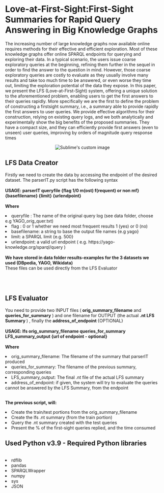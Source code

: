 # Love-at-First-Sight:First-Sight Summaries for Rapid Query Answering  in Big Knowledge Graphs
The increasing number of large knowledge graphs now available
online requires methods for their effective and efficient exploration.
Most of these knowledge graphs offer online SPARQL endpoints for
querying and exploring their data. In a typical scenario, the users
issue coarse exploratory queries at the beginning, refining them
further in the sequel in order to find the answer to the question
in mind. However, those coarse exploratory queries are costly to
evaluate as they usually involve many results and take too much
time to be answered, or even worse they time out, limiting the
exploration potential of the data they expose.
In this paper, we present the LFS (Love-at-First-Sight) system,
offering a unique solution to the aforementioned problem, enabling
users to get the first answers to their queries rapidly. More specifically we are the first to define the problem of constructing a firstsight summary, i.e., a summary able to provide rapidly the first
answers to user queries. We provide effective algorithms for their
construction, relying on existing query logs, and we both analytically and experimentally show the big benefits of the proposed
summaries. They have a compact size, and they can efficiently
provide first answers (even to unseen) user queries, improving by
orders of magnitude query response times
 <p align="center">
 
</p>
<p align="center">
  <img src="https://github.com/giannisvassiliou/LFS-ICDE-2024/blob/main/lfs2.JPG?raw=true" alt="Sublime's custom image"/>
</p>

## LFS Data Creator

Firstly we need to create the data by accessing the endpoint of the desired dataset. The parserIT.py script has the following syntax
<br>
<br><b> USAGE:  parserIT queryfile {flag 1/0 m(ost) f(requent) or non mf}  {basefilename} {limit} {urlendpoint} </b>
<br>
<br>
<b>
Where
</b>
<li>
queryfile : The name of the original query log (see data folder, choose e.g YAGO_orig_quer.txt) 
</li>
<li>
flag : 0 or 1  whether we need most frequent results 1 (yes) or  0 (no)
</li>
<li>
basefilename: a string to base the output file names {e.g yago}
</li>



<li>
limit: a SPARQL limit {e.g. 500}
</li>
<li>
urlendpoint: a valid url endpoint ( e.g.  https://yago-knowledge.org/sparql/query )
</li>
<br>
<b> We have stored in data folder results-examples for the 3 datasets we used (DBpedia, YAGO, Wikidata) </b>
<br> These files can be used directly from the LFS Evaluator

<br> <br>
## LFS Evaluator

You need to provide two INPUT files (<b> orig_summary_filename</b> and <b> queries_for_summary</b> ) and one filename for OUTPUT (the actual <b> .nt LFS Summary </b>) ,  finally  the <b> address_of_endpoint </b>{OPTIONAL}
<br><b> <br>
USAGE:  lfs orig_summary_filename queries_for_summary LFS_summary_output {url of endpoint - optional} </b>
<br>
<br>
<b>
Where
</b>
<li>
 orig_summary_filename: The filename of the summary that parserIT produced
 </li>
 <li>
 queries_for_summary: The filename of the previous summary, corresponding queries
 
</li>
<li>
 LFS_summary_output: The final .nt file of the actual LFS summary
</li>

<li> address_of_endpoint: if given, the system will try to evaluate the queries cannot be answered by the LFS Summary, from the endpoint
</li>

<br>

<b>The previous script, will:</b>
<br>
<li> Create the train/test portions from the orig_summary_filename </li>
<li> Create the lfs .nt summary (from the train portion)</li>
<li> Query the .nt summary created with the test queries</li>
<li> Present the % of the first-sight queries replied, and the time consumed</li>

 ## Used Python v3.9 - Required Python libraries
<br>
<li>rdflib</li>
<li>pandas</li>
<li>SPARQLWrapper</li>
<li>numpy</li>
<li>sys</li>
<li>JSON</li>
